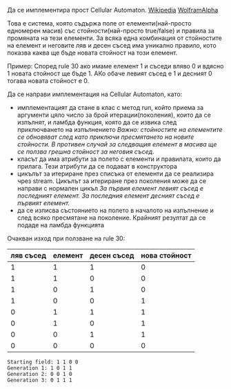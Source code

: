 Да се имплементира прост Cellular Automaton. [Wikipedia](https://en.wikipedia.org/wiki/Cellular_automaton) [WolframAlpha](https://mathworld.wolfram.com/CellularAutomaton.html)

Това е система, която съдържа поле от елементи(най-просто едномерен масив) със стойности(най-просто true/false) и правила за промяната на тези елементи. За всяка една комбинация от стойностите на елемент и неговите ляв и десен съсед има уникално правило, кото показва каква ще бъде новата стойност на този елемент.

Пример:
Според rule 30 ако имаме елемент 1 и съседи вляво 0 и вдясно 1 новата стойност ще бъде 1. АКо обаче левият съсед е 1 и десният 0 тогава новата стойност е 0.

Да се направи имплементация на Cellular Automaton, като:
- имплементацият да стане в клас с метод run, който приема за аргументи цяло число за брой итерации(поколения), които да се изпълнят, и ламбда функция, която да се извика след приключването на изпълнението *Важно: стойностите на елементите се обновяват след като приключи пресмятането на новите стойности. В противен случай за следващия елемент в масива ще се ползва грешна стойност за неговия съсед.*
- класът да има атрибути за полето с елементи и правилата, които да прилага. Тези атрибути да се подават в конструктора
- цикълът за итериране през списъка от елементи да се реализира чрез stream. Цикълът за итериране през поколения може да се направи с нормален цикъл
*За първия елемент левият съсед е последният елемент. За последния елемент десният съсед е първият елемент.*
- да се изписва състоянието на полето в началото на изпълнение и след всяко пресмятане на поколение. Крайният резултат да се подаде на ламбда функцията

Очакван изход при ползване на rule 30:

| ляв съсед | елемент | десен съсед | нова стойност |
|-----------|---------|-------------|---------------|
| 1         | 1       | 1           | 0             |
| 1         | 1       | 0           | 0             |
| 1         | 0       | 1           | 0             |
| 1         | 0       | 0           | 1             |
| 0         | 1       | 1           | 1             |
| 0         | 1       | 0           | 1             |
| 0         | 0       | 1           | 1             |
| 0         | 0       | 0           | 0             |
```
Starting field: 1 1 0 0
Generation 1: 1 0 1 1
Generation 2: 0 0 1 0
Generation 3: 0 1 1 1
```
